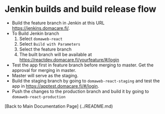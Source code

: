 # Jenkin builds and build release flow
- Build the feature branch in Jenkin at this URL https://jenkins.domacare.fi/.
- To Build Jenkin branch
  1. Select `domaweb-react`
  2. Select `Build with Parameters`
  3. Select the feature branch
  4. The built branch will be available at https://reactdev.domacare.fi/yourfeature/#/login
- Test the app first in feature branch before merging to master. Get the approval for merging in master.
- Master will serve as the staging.
- Build the staging branch by going to `domaweb-react-staging` and test the app in https://apptest.domacare.fi/#/login.
- Push the changes to the production branch and build it by going to `domaweb-react-production`

[Back to Main Documentation Page] (../README.md)
